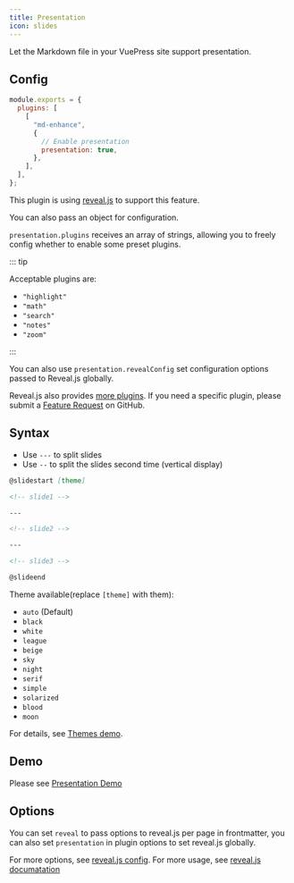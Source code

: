 ```yaml
---
title: Presentation
icon: slides
---
```


Let the Markdown file in your VuePress site support presentation.

## Config

```js {7}
module.exports = {
  plugins: [
    [
      "md-enhance",
      {
        // Enable presentation
        presentation: true,
      },
    ],
  ],
};
```

This plugin is using [reveal.js](https://revealjs.com/) to support this feature.

You can also pass an object for configuration.

`presentation.plugins` receives an array of strings, allowing you to freely config whether to enable some preset plugins.

::: tip

Acceptable plugins are:

- `"highlight"`
- `"math"`
- `"search"`
- `"notes"`
- `"zoom"`

<!-- - `"anything"`
- `"audio"`
- `"chalkboard"` -->

:::

You can also use `presentation.revealConfig` set configuration options passed to Reveal.js globally.

Reveal.js also provides [more plugins](https://github.com/hakimel/reveal.js/wiki/Plugins,-Tools-and-Hardware). If you need a specific plugin, please submit a [Feature Request](https://github.com/vuepress-theme-hope/vuepress-theme-hope/issues/new?assignees=Mister-Hope&labels=enhancement&template=feature_request.md&title=%5BFeature+Request%5D) on GitHub.

## Syntax

- Use `---` to split slides
- Use `--` to split the slides second time (vertical display)

```md
@slidestart [theme]

<!-- slide1 -->

---

<!-- slide2 -->

---

<!-- slide3 -->

@slideend
```

Theme available(replace `[theme]` with them):

- `auto` (Default)
- `black`
- `white`
- `league`
- `beige`
- `sky`
- `night`
- `serif`
- `simple`
- `solarized`
- `blood`
- `moon`

For details, see [Themes demo](themes.md).

## Demo

Please see [Presentation Demo](demo.md)

## Options

You can set `reveal` to pass options to reveal.js per page in frontmatter, you can also set `presentation` in plugin options to set reveal.js globally.

For more options, see [reveal.js config](https://revealjs.com/config/). For more usage, see [reveal.js documatation](https://revealjs.com/)
